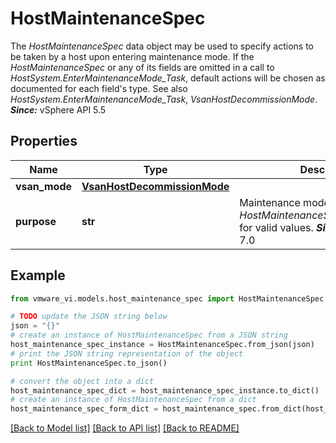 # HostMaintenanceSpec

The *HostMaintenanceSpec* data object may be used to specify actions to be taken by a host upon entering maintenance mode.  If the *HostMaintenanceSpec* or any of its fields are omitted in a call to *HostSystem.EnterMaintenanceMode_Task*, default actions will be chosen as documented for each field's type.  See also *HostSystem.EnterMaintenanceMode_Task*, *VsanHostDecommissionMode*.  ***Since:*** vSphere API 5.5 

## Properties
Name | Type | Description | Notes
------------ | ------------- | ------------- | -------------
**vsan_mode** | [**VsanHostDecommissionMode**](VsanHostDecommissionMode.md) |  | [optional] 
**purpose** | **str** | Maintenance mode reason code.  See *HostMaintenanceSpecPurpose_enum* for valid values.  ***Since:*** vSphere API 7.0  | [optional] 

## Example

```python
from vmware_vi.models.host_maintenance_spec import HostMaintenanceSpec

# TODO update the JSON string below
json = "{}"
# create an instance of HostMaintenanceSpec from a JSON string
host_maintenance_spec_instance = HostMaintenanceSpec.from_json(json)
# print the JSON string representation of the object
print HostMaintenanceSpec.to_json()

# convert the object into a dict
host_maintenance_spec_dict = host_maintenance_spec_instance.to_dict()
# create an instance of HostMaintenanceSpec from a dict
host_maintenance_spec_form_dict = host_maintenance_spec.from_dict(host_maintenance_spec_dict)
```
[[Back to Model list]](../README.md#documentation-for-models) [[Back to API list]](../README.md#documentation-for-api-endpoints) [[Back to README]](../README.md)



